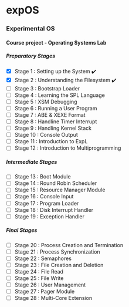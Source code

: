 # expOS
### Experimental OS
#### Course project - Operating Systems Lab

##### Preparatory Stages
- [x] Stage 1 : Setting up the System :heavy_check_mark:
- [x] Stage 2 : Understanding the Filesystem :heavy_check_mark:
- [ ] Stage 3 : Bootstrap Loader
- [ ] Stage 4 : Learning the SPL Language
- [ ] Stage 5 : XSM Debugging
- [ ] Stage 6 : Running a User Program
- [ ] Stage 7 : ABE & XEXE Format
- [ ] Stage 8 : Handline Timer Interrupt
- [ ] Stage 9 : Handling Kernel Stack
- [ ] Stage 10 : Console Output
- [ ] Stage 11 : Introduction to ExpL
- [ ] Stage 12 : Introduction to Multiprogramming

##### Intermediate Stages
- [ ] Stage 13 : Boot Module
- [ ] Stage 14 : Round Robin Scheduler
- [ ] Stage 15 : Resource Manager Module
- [ ] Stage 16 : Console Input
- [ ] Stage 17 : Program Loader
- [ ] Stage 18 : Disk Interrupt Handler
- [ ] Stage 19 : Exception Handler

##### Final Stages
- [ ] Stage 20 : Process Creation and Termination
- [ ] Stage 21 : Process Synchronization
- [ ] Stage 22 : Semaphores
- [ ] Stage 23 : File Creation and Deletion
- [ ] Stage 24 : File Read
- [ ] Stage 25 : File Write
- [ ] Stage 26 : User Management
- [ ] Stage 27 : Pager Module
- [ ] Stage 28 : Multi-Core Extension
